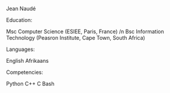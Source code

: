 Jean Naudé

Education:

Msc Computer Science (ESIEE, Paris, France) /n
Bsc Information Technology (Peasron Institute, Cape Town, South Africa)

Languages:

English
Afrikaans

Competencies:

Python
C++
C
Bash
